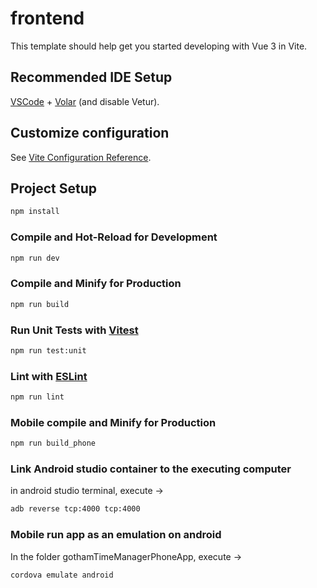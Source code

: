 # frontend

This template should help get you started developing with Vue 3 in Vite.

## Recommended IDE Setup

[VSCode](https://code.visualstudio.com/) + [Volar](https://marketplace.visualstudio.com/items?itemName=Vue.volar) (and
disable Vetur).

## Customize configuration

See [Vite Configuration Reference](https://vitejs.dev/config/).

## Project Setup

```sh
npm install
```

### Compile and Hot-Reload for Development

```sh
npm run dev
```

### Compile and Minify for Production

```sh
npm run build
```

### Run Unit Tests with [Vitest](https://vitest.dev/)

```sh
npm run test:unit
```

### Lint with [ESLint](https://eslint.org/)

```sh
npm run lint
```

### Mobile compile and Minify for Production

```sh
npm run build_phone
```

### Link Android studio container to the executing computer

in android studio terminal, execute ->

```sh
adb reverse tcp:4000 tcp:4000
```

### Mobile run app as an emulation on android

In the folder gothamTimeManagerPhoneApp, execute ->

```sh
cordova emulate android
```




